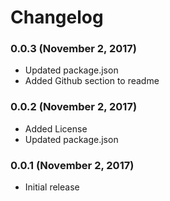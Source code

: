 # Changelog

### 0.0.3 (November 2, 2017)
- Updated package.json
- Added Github section to readme

### 0.0.2 (November 2, 2017)
- Added License
- Updated package.json

### 0.0.1 (November 2, 2017)
- Initial release